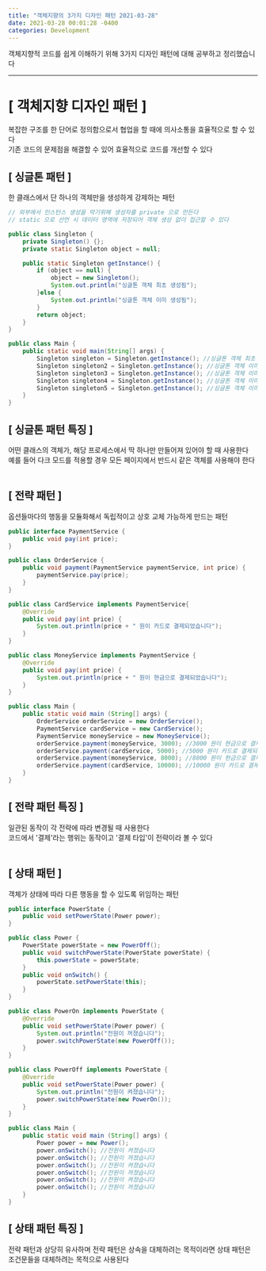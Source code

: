 ```yaml
---
title: "객체지향의 3가지 디자인 패턴 2021-03-28"
date: 2021-03-28 00:01:28 -0400
categories: Development
---
```


객체지향적 코드를 쉽게 이해하기 위해 3가지 디자인 패턴에 대해 공부하고 정리했습니다
<hr/>

# [ 객체지향 디자인 패턴 ]
복잡한 구조를 한 단어로 정의함으로서 협업을 할 때에 의사소통을 효율적으로 할 수 있다<br>
기존 코드의 문제점을 해결할 수 있어 효율적으로 코드를 개선할 수 있다

## [ 싱글톤 패턴 ]
한 클래스에서 단 하나의 객체만을 생성하게 강제하는 패턴<br>

```java
// 외부에서 인스턴스 생성을 막기위해 생성자를 private 으로 만든다
// static 으로 선언 시 데이터 영역에 저장되어 객체 생성 없이 접근할 수 있다

public class Singleton {
    private Singleton() {};
    private static Singleton object = null;

    public static Singleton getInstance() {
        if (object == null) {
            object = new Singleton();
            System.out.println("싱글톤 객체 최초 생성됨");
        }else {
            System.out.println("싱글톤 객체 이미 생성됨");
        }
        return object;
    }
}

public class Main {
    public static void main(String[] args) {
        Singleton singleton = Singleton.getInstance(); //싱글톤 객체 최초 생성됨
        Singleton singleton2 = Singleton.getInstance(); //싱글톤 객체 이미 생성됨 
        Singleton singleton3 = Singleton.getInstance(); //싱글톤 객체 이미 생성됨
        Singleton singleton4 = Singleton.getInstance(); //싱글톤 객체 이미 생성됨
        Singleton singleton5 = Singleton.getInstance(); //싱글톤 객체 이미 생성됨
    }
}
```

## [ 싱글톤 패턴 특징 ]
어떤 클래스의 객체가, 해당 프로세스에서 딱 하나만 만들어져 있어야 할 때 사용한다<br>
예를 들어 다크 모드를 적용할 경우 모든 페이지에서 반드시 같은 객체를 사용해야 한다<br>
<br>

## [ 전략 패턴 ]
옵션들마다의 행동을 모듈화해서 독립적이고 상호 교체 가능하게 만드는 패턴
```java
public interface PaymentService {
    public void pay(int price);
}

public class OrderService {
    public void payment(PaymentService paymentService, int price) {
        paymentService.pay(price);
    }
}

public class CardService implements PaymentService{
    @Override
    public void pay(int price) {
        System.out.println(price + " 원이 카드로 결제되었습니다");
    }
}

public class MoneyService implements PaymentService {
    @Override
    public void pay(int price) {
        System.out.println(price + " 원이 현금으로 결제되었습니다");
    }
}

public class Main {
    public static void main (String[] args) {
        OrderService orderService = new OrderService();
        PaymentService cardService = new CardService();
        PaymentService moneyService = new MoneyService();
        orderService.payment(moneyService, 3000); //3000 원이 현금으로 결제되었습니다
        orderService.payment(cardService, 5000); //5000 원이 카드로 결제되었습니다 
        orderService.payment(moneyService, 8000); //8000 원이 현금으로 결제되었습니다 
        orderService.payment(cardService, 10000); //10000 원이 카드로 결제되었습니다
    }
}
```

## [ 전략 패턴 특징 ]
일관된 동작이 각 전략에 따라 변경될 때 사용한다<br>
코드에서 '결제'라는 행위는 동작이고 '결제 타입'이 전략이라 볼 수 있다<br>
<br>

## [ 상태 패턴 ]
객체가 상태에 따라 다른 행동을 할 수 있도록 위임하는 패턴
```java
public interface PowerState {
    public void setPowerState(Power power);
}

public class Power {
    PowerState powerState = new PowerOff();
    public void switchPowerState(PowerState powerState) {
        this.powerState = powerState;
    }
    public void onSwitch() {
        powerState.setPowerState(this);
    }
}

public class PowerOn implements PowerState {
    @Override
    public void setPowerState(Power power) {
        System.out.println("전원이 꺼졌습니다");
        power.switchPowerState(new PowerOff());
    }
}

public class PowerOff implements PowerState {
    @Override
    public void setPowerState(Power power) {
        System.out.println("전원이 켜졌습니다");
        power.switchPowerState(new PowerOn());
    }
}

public class Main {
    public static void main (String[] args) {
        Power power = new Power();
        power.onSwitch(); //전원이 켜졌습니다
        power.onSwitch(); //전원이 꺼졌습니다 
        power.onSwitch(); //전원이 켜졌습니다
        power.onSwitch(); //전원이 꺼졌습니다 
        power.onSwitch(); //전원이 켜졌습니다
        power.onSwitch(); //전원이 꺼졌습니다
    }
}
```

## [ 상태 패턴 특징 ]
전략 패턴과 상당히 유사하며 전략 패턴은 상속을 대체하려는 목적이라면 상태 패턴은 조건문들을 대체하려는 목적으로 사용된다
<br>


